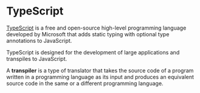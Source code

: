 # TypeScript

[TypeScript](https://www.typescriptlang.org) is a free and open-source high-level programming language developed by Microsoft that adds static typing with optional type annotations to JavaScript.

TypeScript is designed for the development of large applications and transpiles to JavaScript.

A **transpiler** is a type of translator that takes the source code of a program written in a programming language as its input and produces an equivalent source code in the same or a different programming language.
